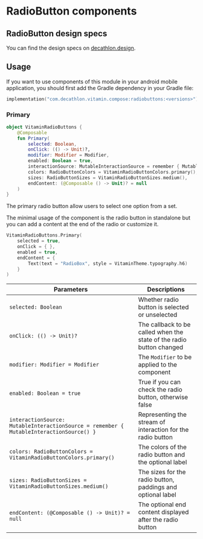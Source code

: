# RadioButton components

## RadioButton design specs

You can find the design specs on [decathlon.design](https://www.decathlon.design/).

## Usage

If you want to use components of this module in your android mobile application, you should
first add the Gradle dependency in your Gradle file:

```kotlin
implementation("com.decathlon.vitamin.compose:radiobuttons:<versions>")
```

### Primary

```kotlin
object VitaminRadioButtons {
    @Composable
    fun Primary(
        selected: Boolean,
        onClick: (() -> Unit)?,
        modifier: Modifier = Modifier,
        enabled: Boolean = true,
        interactionSource: MutableInteractionSource = remember { MutableInteractionSource() },
        colors: RadioButtonColors = VitaminRadioButtonColors.primary(),
        sizes: RadioButtonSizes = VitaminRadioButtonSizes.medium(),
        endContent: (@Composable () -> Unit)? = null
    )
}
```

The primary radio button allow users to select one option from a set.

The minimal usage of the component is the radio button in standalone but you can add a content at 
the end of the radio or customize it.

```kotlin
VitaminRadioButtons.Primary(
    selected = true,
    onClick = { },
    enabled = true,
    endContent = {
        Text(text = "RadioBox", style = VitaminTheme.typography.h6)
    }
)
```

Parameters | Descriptions
-- | --
`selected: Boolean` | Whether radio button is selected or unselected
`onClick: (() -> Unit)?` | The callback to be called when the state of the radio button changed
`modifier: Modifier = Modifier` | The `Modifier` to be applied to the component
`enabled: Boolean = true` | True if you can check the radio button, otherwise false
`interactionSource: MutableInteractionSource = remember { MutableInteractionSource() }` | Representing the stream of interaction for the radio button
`colors: RadioButtonColors = VitaminRadioButtonColors.primary()` | The colors of the radio button and the optional label
`sizes: RadioButtonSizes = VitaminRadioButtonSizes.medium()` | The sizes for the radio button, paddings and optional label
`endContent: (@Composable () -> Unit)? = null` | The optional end content displayed after the radio button
